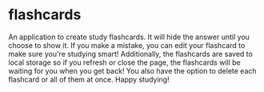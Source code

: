 # flashcards
An application to create study flashcards. It will hide the answer until you choose to show it. If you make a mistake, you can edit your flashcard to make sure you're studying smart! Additionally, the flashcards are saved to local storage so if you refresh or close the page, the flashcards will be waiting for you when you get back! You also have the option to delete each flashcard or all of them at once. Happy studying!
